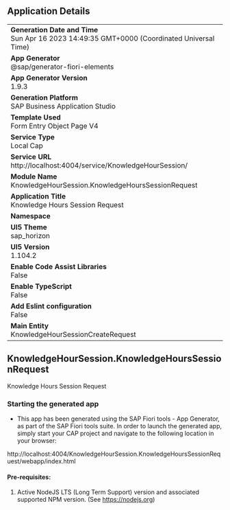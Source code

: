 ## Application Details
|               |
| ------------- |
|**Generation Date and Time**<br>Sun Apr 16 2023 14:49:35 GMT+0000 (Coordinated Universal Time)|
|**App Generator**<br>@sap/generator-fiori-elements|
|**App Generator Version**<br>1.9.3|
|**Generation Platform**<br>SAP Business Application Studio|
|**Template Used**<br>Form Entry Object Page V4|
|**Service Type**<br>Local Cap|
|**Service URL**<br>http://localhost:4004/service/KnowledgeHourSession/
|**Module Name**<br>KnowledgeHourSession.KnowledgeHoursSessionRequest|
|**Application Title**<br>Knowledge Hours Session Request|
|**Namespace**<br>|
|**UI5 Theme**<br>sap_horizon|
|**UI5 Version**<br>1.104.2|
|**Enable Code Assist Libraries**<br>False|
|**Enable TypeScript**<br>False|
|**Add Eslint configuration**<br>False|
|**Main Entity**<br>KnowledgeHourSessionCreateRequest|

## KnowledgeHourSession.KnowledgeHoursSessionRequest

Knowledge Hours Session Request

### Starting the generated app

-   This app has been generated using the SAP Fiori tools - App Generator, as part of the SAP Fiori tools suite.  In order to launch the generated app, simply start your CAP project and navigate to the following location in your browser:

http://localhost:4004/KnowledgeHourSession.KnowledgeHoursSessionRequest/webapp/index.html

#### Pre-requisites:

1. Active NodeJS LTS (Long Term Support) version and associated supported NPM version.  (See https://nodejs.org)


